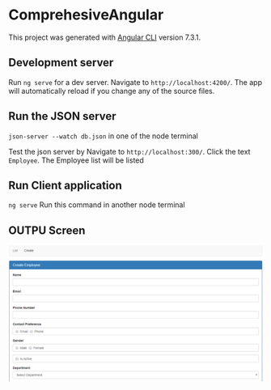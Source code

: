 # ComprehesiveAngular

This project was generated with [Angular CLI](https://github.com/angular/angular-cli) version 7.3.1.

## Development server

Run `ng serve` for a dev server. Navigate to `http://localhost:4200/`. The app will automatically reload if you change any of the source files.

## Run the JSON server 

`json-server --watch db.json` in one of the node terminal

Test the json server by Navigate to `http://localhost:300/`.  Click the text `Employee`. The Employee list will be listed

## Run Client application

`ng serve` Run this command in another node terminal

## OUTPU Screen

![Image 8](https://github.com/kprabhanew/comprehensiveAngular5/blob/master/Author_Comprehensive_img01.PNG)
